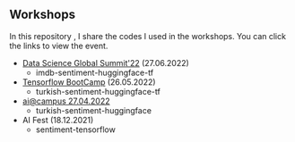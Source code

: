 ## Workshops
In this repository , I share the codes I used in the workshops. You can click the links to view the event.

* [Data Science Global Summit'22](https://www.youtube.com/watch?v=aGXaOLCaBjU) (27.06.2022)
  * imdb-sentiment-huggingface-tf
* [Tensorflow BootCamp](https://www.youtube.com/watch?v=tFzSqW-I_G4) (26.05.2022)
  * turkish-sentiment-huggingface-tf 
* [ai@campus 27.04.2022](https://www.youtube.com/watch?v=cROZE_r0E0E)
  * turkish-sentiment-huggingface
* AI Fest (18.12.2021)
  * sentiment-tensorflow
